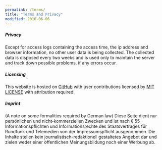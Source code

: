 ```yaml
---
permalink: /terms/
title: "Terms and Privacy"
modified: 2016-06-06
---
```



##### Privacy
Except for access logs containing the access time, the ip address and browser information, no other user data is being collected. The collected data is disposed every two weeks and is used only to maintain the server and track down possible problems, if any errors occur.


##### Licensing
This website is hosted on [GitHub](https://github.com/) with user contributions licensed by [MIT LICENSE](https://opensource.org/licenses/MIT) with attribution required.


##### Imprint
(A note on some formalities required by German law) Diese Seite dient nur persönlichen und nicht-kommerziellen Zwecken und ist nach § 55 Informationspflichten und Informationsrechte des Staatsvertrages für Rundfunk und Telemedien von der Impressumspflicht ausgenommen. Die Inhalte stellen kein journalistisch-redaktionell gestaltetes Angebot dar und zielen weder einer öffentlichen Meinungsbildung noch einer Werbung ab.